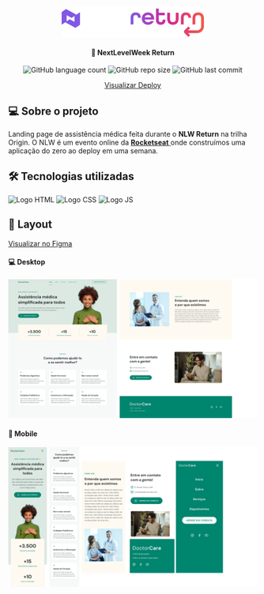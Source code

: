 <div align="center">
  <img alt="Logo NLW Return" title="NLW Return" src="./assets/readme/LogoNLW.png">
</div>
	
<h4 align="center"> 
	🚀 NextLevelWeek Return
</h4>

<div align="center">
  <img alt="GitHub language count" src="https://img.shields.io/github/languages/count/LauriRodrigues/NLW-Return-Origin?color=hsl%28170%2C%20100%25%2C%2026%25%29">

  <img alt="GitHub repo size" src="https://img.shields.io/github/repo-size/LauriRodrigues/NLW-Return-Origin?color=hsl%28170%2C%20100%25%2C%2026%25%29">
  
  <img alt="GitHub last commit" src="https://img.shields.io/github/last-commit/LauriRodrigues/NLW-Return-Origin?color=hsl%28170%2C%20100%25%2C%2026%25%29">
  
  <a href="https://laurirodrigues.github.io/NLW-Return-Origin/"> Visualizar Deploy </a>
</div>

<h2 align=left> 💻 Sobre o projeto </h3>
<p> Landing page de assistência médica feita durante o <strong>NLW Return</strong> na trilha Origin. O NLW é um evento online da <a href="https://www.rocketseat.com.br/"> <strong>Rocketseat</strong> </a> onde construímos uma aplicação do zero ao deploy em uma semana.<p>
  
<h2 align=left> 🛠 Tecnologias utilizadas </h3>

<div align=left>
  <img alt="Logo HTML" src="https://img.shields.io/badge/HTML5-E34F26?style=for-the-badge&logo=html5&logoColor=white">
  <img alt="Logo CSS" src="https://img.shields.io/badge/CSS-239120?&style=for-the-badge&logo=css3&logoColor=white">
  <img alt="Logo JS" src="https://img.shields.io/badge/JavaScript-323330?style=for-the-badge&logo=javascript&logoColor=F7DF1E">
</div>

<h2 align=left> 🎨 Layout </h2>
<a href="https://www.figma.com/community/file/1102912263666619803/DoctorCare"> Visualizar no Figma </a>

<h4>💻 Desktop </h4>

<img alt="Versão Desktop" title="Desktop" src="./assets/readme/Desktop.png">

<h4>📱 Mobile </h4>

<img alt="Versão Mobile" title="Mobile" src="./assets/readme/Mobile.png">

